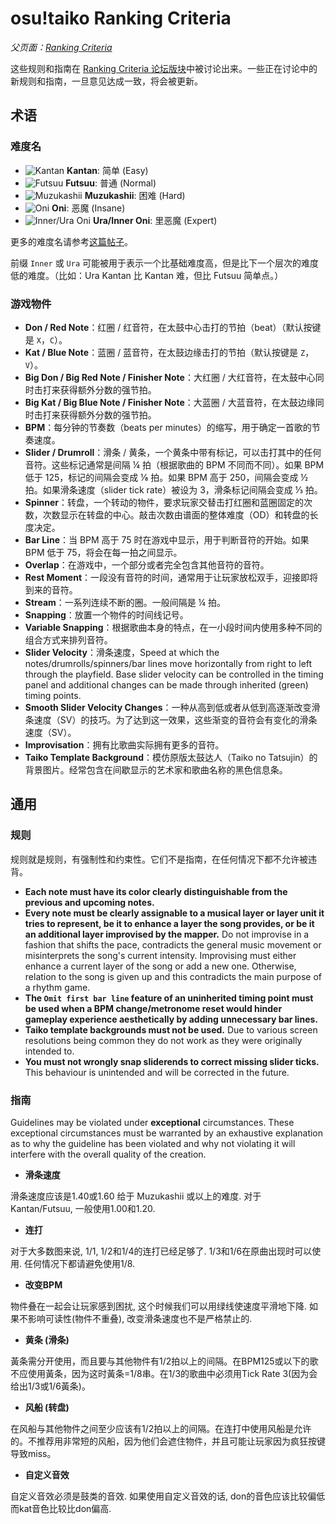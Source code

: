 osu!taiko Ranking Criteria
==========================

_父页面：[Ranking Criteria](/wiki/Ranking_Criteria)_

这些规则和指南在 [Ranking Criteria 论坛版块](https://osu.ppy.sh/forum/87)中被讨论出来。一些正在讨论中的新规则和指南，一旦意见达成一致，将会被更新。

术语
---------

### 难度名
- ![Kantan](/wiki/shared/diff/easy-t.png "Kantan") **Kantan**: 简单 (Easy)
- ![Futsuu](/wiki/shared/diff/normal-t.png "Futsuu") **Futsuu**: 普通 (Normal)
- ![Muzukashii](/wiki/shared/diff/hard-t.png "Muzukashii") **Muzukashii**: 困难 (Hard)
- ![Oni](/wiki/shared/diff/insane-t.png "Oni") **Oni**: 恶魔 (Insane)
- ![Inner/Ura Oni](/wiki/shared/diff/expert-t.png "Inner/Ura Oni") **Ura/Inner Oni**: 里恶魔 (Expert)

更多的难度名请参考[这篇帖子](https://osu.ppy.sh/community/forums/topics/178700)。

前缀 `Inner` 或 `Ura` 可能被用于表示一个比基础难度高，但是比下一个层次的难度低的难度。（比如：Ura Kantan 比 Kantan 难，但比 Futsuu 简单点。）

### 游戏物件
- **Don / Red Note**：红圈 / 红音符，在太鼓中心击打的节拍（beat）（默认按键是 `X`，`C`）。
- **Kat / Blue Note**：蓝圈 / 蓝音符，在太鼓边缘击打的节拍（默认按键是 `Z`，`V`）。
- **Big Don / Big Red Note / Finisher Note**：大红圈 / 大红音符，在太鼓中心同时击打来获得额外分数的强节拍。
- **Big Kat / Big Blue Note / Finisher Note**：大蓝圈 / 大蓝音符，在太鼓边缘同时击打来获得额外分数的强节拍。
- **BPM**：每分钟的节奏数（beats per minutes）的缩写，用于确定一首歌的节奏速度。
- **Slider / Drumroll**：滑条 / 黄条，一个黄条中带有标记，可以击打其中的任何音符。这些标记通常是间隔 ¼ 拍（根据歌曲的 BPM 不同而不同）。如果 BPM 低于 125，标记的间隔会变成 ⅛ 拍。如果 BPM 高于 250，间隔会变成 ½ 拍。如果滑条速度（slider tick rate）被设为 3，滑条标记间隔会变成 ⅓ 拍。
- **Spinner**：转盘，一个转动的物件，要求玩家交替击打红圈和蓝圈固定的次数，次数显示在转盘的中心。敲击次数由谱面的整体难度（OD）和转盘的长度决定。
- **Bar Line**：当 BPM 高于 75 时在游戏中显示，用于判断音符的开始。如果 BPM 低于 75，将会在每一拍之间显示。
- **Overlap**：在游戏中，一个部分或者完全包含其他音符的音符。
- **Rest Moment**：一段没有音符的时间，通常用于让玩家放松双手，迎接即将到来的音符。
- **Stream**：一系列连续不断的圈。一般间隔是 ¼ 拍。
- **Snapping**：放置一个物件的时间线记号。
- **Variable Snapping**：根据歌曲本身的特点，在一小段时间内使用多种不同的组合方式来排列音符。
- **Slider Velocity**：滑条速度，Speed at which the notes/drumrolls/spinners/bar lines move horizontally from right to left through the playfield. Base slider velocity can be controlled in the timing panel and additional changes can be made through inherited (green) timing points.
- **Smooth Slider Velocity Changes**：一种从高到低或者从低到高逐渐改变滑条速度（SV）的技巧。为了达到这一效果，这些渐变的音符会有变化的滑条速度（SV）。
- **Improvisation**：拥有比歌曲实际拥有更多的音符。
- **Taiko Template Background**：模仿原版太鼓达人（Taiko no Tatsujin）的背景图片。经常包含在间歇显示的艺术家和歌曲名称的黑色信息条。

## 通用

### 规则

规则就是规则，有强制性和约束性。它们不是指南，在任何情况下都不允许被违背。

- **Each note must have its color clearly distinguishable from the previous and upcoming notes.**
- **Every note must be clearly assignable to a musical layer or layer unit it tries to represent, be it to enhance a layer the song provides, or be it an additional layer improvised by the mapper.** Do not improvise in a fashion that shifts the pace, contradicts the general music movement or misinterprets the song's current intensity. Improvising must either enhance a current layer of the song or add a new one. Otherwise, relation to the song is given up and this contradicts the main purpose of a rhythm game.
- **The `Omit first bar line` feature of an uninherited timing point must be used when a BPM change/metronome reset would hinder gameplay experience aesthetically by adding unnecessary bar lines.**
- **Taiko template backgrounds must not be used.** Due to various screen resolutions being common they do not work as they were originally intended to.
- **You must not wrongly snap sliderends to correct missing slider ticks.** This behaviour is unintended and will be corrected in the future.

### 指南

Guidelines may be violated under **exceptional** circumstances. These exceptional circumstances must be warranted by an exhaustive explanation as to why the guideline has been violated and why not violating it will interfere with the overall quality of the creation.

-   **滑条速度**

滑条速度应该是1.40或1.60 给于 Muzukashii 或以上的难度. 对于 Kantan/Futsuu, 一般使用1.00和1.20.

-   **连打**

对于大多数图来说, 1/1, 1/2和1/4的连打已经足够了. 1/3和1/6在原曲出现时可以使用. 任何情况下都请避免使用1/8.

-   **改变BPM**

物件叠在一起会让玩家感到困扰, 这个时候我们可以用绿线使速度平滑地下降. 如果不影响可读性(物件不重叠), 改变滑条速度也不是严格禁止的.

-   **黄条 (滑条)**

黃条需分开使用，而且要与其他物件有1/2拍以上的间隔。在BPM125或以下的歌不应使用黃条，因为这时黃条=1/8串。在1/3的歌曲中必须用Tick Rate 3(因为会给出1/3或1/6黃条)。

-   **风船 (转盘)**

在风船与其他物件之间至少应该有1/2拍以上的间隔。在连打中使用风船是允许的。不推荐用非常短的风船，因为他们会遮住物件，并且可能让玩家因为疯狂按键导致miss。

-   **自定义音效**

自定义音效必须是鼓类的音效. 如果使用自定义音效的话, don的音色应该比较偏低而kat音色比较比don偏高.
